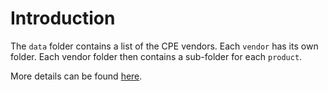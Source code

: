 # Introduction
The `data` folder contains a list of the CPE vendors. Each `vendor` has its own folder. Each vendor folder then contains a sub-folder for each `product`.

More details can be found [here](../README.md).
